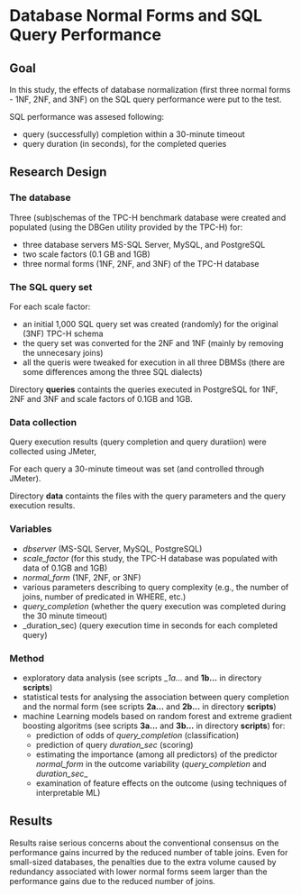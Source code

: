 # Database Normal Forms and SQL Query Performance

## Goal
In this study, the effects of database normalization (first three normal forms - 1NF, 2NF, and 3NF) on the SQL query performance were put to the test.

SQL performance was assesed following:
* query (successfully) completion within a 30-minute timeout
* query duration (in seconds), for the completed queries 


## Research Design

### The database
Three (sub)schemas of the TPC-H benchmark database were created and populated (using the DBGen utility provided by the TPC-H) for:
* three database servers MS-SQL Server, MySQL, and PostgreSQL
* two scale factors (0.1 GB and 1GB)
* three normal forms (1NF, 2NF, and 3NF) of the TPC-H database

### The SQL query set
For each scale factor:
* an initial 1,000 SQL query set was created (randomly) for the original (3NF) TPC-H schema
* the query set was converted for the 2NF and 1NF (mainly by removing the unnecesary joins)
* all the queris were tweaked for execution in all three DBMSs (there are some differences among the three SQL dialects)
  
Directory __queries__ containts the queries executed in PostgreSQL for 1NF, 2NF and 3NF and scale factors of 0.1GB and 1GB.


### Data collection
Query execution results (query completion and query duratiion) were collected using JMeter,

For each query a 30-minute timeout was set (and controlled through JMeter).

Directory __data__ containts the files with the query parameters and the query execution results.


### Variables
* _dbserver_ (MS-SQL Server, MySQL, PostgreSQL)
* _scale_factor_ (for this study, the TPC-H database was populated with data of 0.1GB and 1GB)
* _normal_form_ (1NF, 2NF, or 3NF)
* various parameters describing to query complexity (e.g., the number of joins, number of predicated in WHERE, etc.)
* _query_completion_ (whether the query execution was completed during the 30 minute timeout)
* _duration_sec) (query execution time in seconds for each completed query)

### Method
* exploratory data analysis (see scripts __1a..._ and __1b...__ in directory __scripts__)
* statistical tests for analysing the association between query completion and the normal form (see scripts __2a...__ and __2b...__ in directory __scripts__)
* machine Learning models based on random forest and extreme gradient boosting algoritms (see scripts __3a...__ and __3b...__ in directory __scripts__) for:
  - prediction of odds of _query_completion_ (classification)
  - prediction of query _duration_sec_ (scoring)
  - estimating the importance (among all predictors) of the predictor _normal_form_ in the outcome variability (_query_completion_ and _duration_sec__
  - examination of feature effects on the outcome (using techniques of interpretable ML)


## Results
Results raise serious concerns about the conventional consensus on the performance gains incurred by the reduced number of table joins. 
Even for small-sized databases, the penalties due to the extra volume caused by redundancy associated with lower normal forms
seem larger than the performance gains due to the reduced number of joins. 

